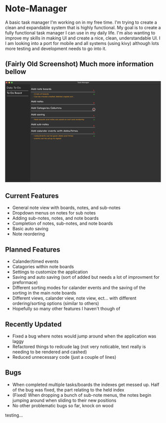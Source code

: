 # Note-Manager
A basic task manager I'm working on in my free time. I'm trying to create a clean and expandable system that is highly functional. My goal is to create a fully functional task manager I can use in my daily life. I'm also wanting to improve my skills in making UI and create a nice, clean, understandable UI. I I am looking into a port for mobile and all systems (using kivy) although lots more testing and development needs to go into it.

## (Fairly Old Screenshot) Much more information bellow

![Note Manager Screenshot (10/28/22)](https://github.com/AndrewDMorgan/Note-Manager/blob/main/Screen%20Shot%202022-11-01%20at%2010.51.47%20PM.png?raw=true)

## Current Features
 * General note view with boards, notes, and sub-notes
 * Dropdown menus on notes for sub notes
 * Adding sub-notes, notes, and note boards
 * Completion of notes, sub-notes, and note boards
 * Basic auto saving
 * Note reordering

## Planned Features
 * Calander/timed events
 * Catagories within note boards
 * Settings to customize the application
 * Saving and auto saving (sort of added but needs a lot of improvment for preformace)
 * Different sorting modes for calander events and the saving of the sorting in the main note boards
 * Different views, calander view, note view, ect... with different ordering/sorting options (similar to others)
 * Hopefully so many other features I haven't though of

## Recently Updated
 * Fixed a bug where notes would jump around when the application was laggy
 * Refactored things to redcude lag (not very noticable, text really is needing to be rendered and cashed)
 * Reduced unnecessary code (just a couple of lines)

## Bugs
 * When completed multiple tasks/boards the indexes get messed up. Half of the bug was fixed, the part relating to the held index
 * (Fixed) When dropping a bunch of sub-note menus, the notes begin jumping around when sliding to their new positions
 * No other problematic bugs so far, knock on wood
 
 
 testing...
